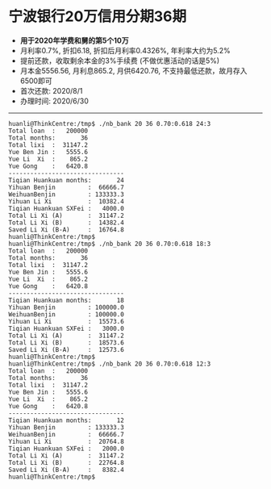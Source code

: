 # 宁波银行20万信用分期36期

* **用于2020年学费和舅的第5个10万**
* 月利率0.7%, 折扣6.18, 折扣后月利率0.4326%, 年利率大约为5.2%
* 提前还款，收取剩余本金的3%手续费 (不做优惠活动的话是5%)
* 月本金5556.56, 月利息865.2, 月供6420.76, 不支持最低还款，故月存入6500即可
* 首次还款: 2020/8/1
* 办理时间: 2020/6/30

-------------------------------------------------------------------------------

```
huanli@ThinkCentre:/tmp$ ./nb_bank 20 36 0.70:0.618 24:3
Total loan  :   200000
Total months:       36
Total lixi  :  31147.2
Yue Ben Jin :   5555.6
Yue Li  Xi  :    865.2
Yue Gong    :   6420.8
--------------------------------
Tiqian Huankuan months:       24
Yihuan Benjin         :  66666.7
WeihuanBenjin         : 133333.3
Yihuan Li Xi          :  10382.4
Tiqian Huankuan SXFei :   4000.0
Total Li Xi (A)       :  31147.2
Total Li Xi (B)       :  14382.4
Saved Li Xi (B-A)     :  16764.8
huanli@ThinkCentre:/tmp$
huanli@ThinkCentre:/tmp$ ./nb_bank 20 36 0.70:0.618 18:3
Total loan  :   200000
Total months:       36
Total lixi  :  31147.2
Yue Ben Jin :   5555.6
Yue Li  Xi  :    865.2
Yue Gong    :   6420.8
--------------------------------
Tiqian Huankuan months:       18
Yihuan Benjin         : 100000.0
WeihuanBenjin         : 100000.0
Yihuan Li Xi          :  15573.6
Tiqian Huankuan SXFei :   3000.0
Total Li Xi (A)       :  31147.2
Total Li Xi (B)       :  18573.6
Saved Li Xi (B-A)     :  12573.6
huanli@ThinkCentre:/tmp$
huanli@ThinkCentre:/tmp$ ./nb_bank 20 36 0.70:0.618 12:3
Total loan  :   200000
Total months:       36
Total lixi  :  31147.2
Yue Ben Jin :   5555.6
Yue Li  Xi  :    865.2
Yue Gong    :   6420.8
--------------------------------
Tiqian Huankuan months:       12
Yihuan Benjin         : 133333.3
WeihuanBenjin         :  66666.7
Yihuan Li Xi          :  20764.8
Tiqian Huankuan SXFei :   2000.0
Total Li Xi (A)       :  31147.2
Total Li Xi (B)       :  22764.8
Saved Li Xi (B-A)     :   8382.4
huanli@ThinkCentre:/tmp$
```

